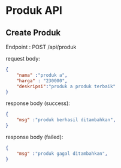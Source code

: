 # Produk API

## Create Produk
Endpoint : POST /api/produk

request body: 
```json
{
    "nama" :"produk a",
    "harga" : "230000",
    "deskripsi":"produk a produk terbaik"
}
```

response body (success):
```json
{
    "msg" :"produk berhasil ditambahkan",
}
```

response body (failed):
```json
{
    "msg" :"produk gagal ditambahkan",
}
```